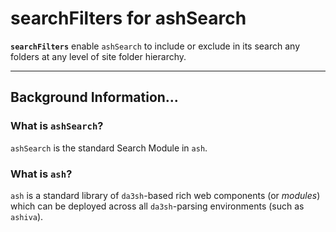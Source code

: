 # searchFilters for ashSearch
**`searchFilters`** enable `ashSearch` to include or exclude in its search any folders at any level of site folder hierarchy.

____

## Background Information...

### What is `ashSearch`?
`ashSearch` is the standard Search Module in `ash`.


### What is `ash`?

`ash` is a standard library of `da3sh`-based rich web components (or *modules*) which can be deployed across all `da3sh`-parsing environments (such as `ashiva`).

